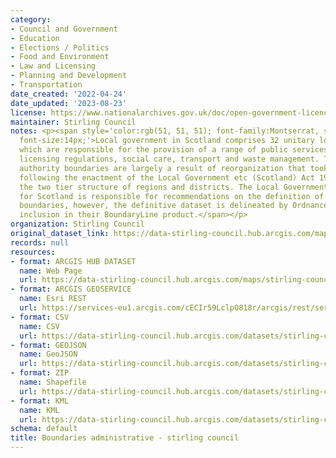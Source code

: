 ```yaml
---
category:
- Council and Government
- Education
- Elections / Politics
- Food and Environment
- Law and Licensing
- Planning and Development
- Transportation
date_created: '2022-04-24'
date_updated: '2023-08-23'
license: https://www.nationalarchives.gov.uk/doc/open-government-licence/version/3/
maintainer: Stirling Council
notes: <p><span style='color:rgb(51, 51, 51); font-family:Montserrat, sans-serif;
  font-size:14px;'>Local government in Scotland comprises 32 unitary local authorities,
  which are responsible for the provision of a range of public services such as education,
  licensing regulations, social care, transport and waste management. The current
  authority boundaries are largely a result of reorganization that took place in 1996,
  following the enactment of the Local Government etc (Scotland) Act 1994 which abolished
  the two tier structure of regions and districts. The Local Government Boundary Commission
  for Scotland is responsible for recommendations on the definition of local authority
  boundaries, however, the definitive dataset is delineated by Ordnance Survey for
  inclusion in their BoundaryLine product.</span></p>
organization: Stirling Council
original_dataset_link: https://data-stirling-council.hub.arcgis.com/maps/stirling-council::boundaries-administrative-stirling-council-1
records: null
resources:
- format: ARCGIS HUB DATASET
  name: Web Page
  url: https://data-stirling-council.hub.arcgis.com/maps/stirling-council::boundaries-administrative-stirling-council-1
- format: ARCGIS GEOSERVICE
  name: Esri REST
  url: https://services-eu1.arcgis.com/cECIr59LclpO818r/arcgis/rest/services/Boundaries_Stirling_Council/FeatureServer/4
- format: CSV
  name: CSV
  url: https://data-stirling-council.hub.arcgis.com/datasets/stirling-council::boundaries-administrative-stirling-council-1.csv?outSR=%7B%22latestWkid%22%3A27700%2C%22wkid%22%3A27700%7D
- format: GEOJSON
  name: GeoJSON
  url: https://data-stirling-council.hub.arcgis.com/datasets/stirling-council::boundaries-administrative-stirling-council-1.geojson?outSR=%7B%22latestWkid%22%3A27700%2C%22wkid%22%3A27700%7D
- format: ZIP
  name: Shapefile
  url: https://data-stirling-council.hub.arcgis.com/datasets/stirling-council::boundaries-administrative-stirling-council-1.zip?outSR=%7B%22latestWkid%22%3A27700%2C%22wkid%22%3A27700%7D
- format: KML
  name: KML
  url: https://data-stirling-council.hub.arcgis.com/datasets/stirling-council::boundaries-administrative-stirling-council-1.kml?outSR=%7B%22latestWkid%22%3A27700%2C%22wkid%22%3A27700%7D
schema: default
title: Boundaries administrative - stirling council
---
```

